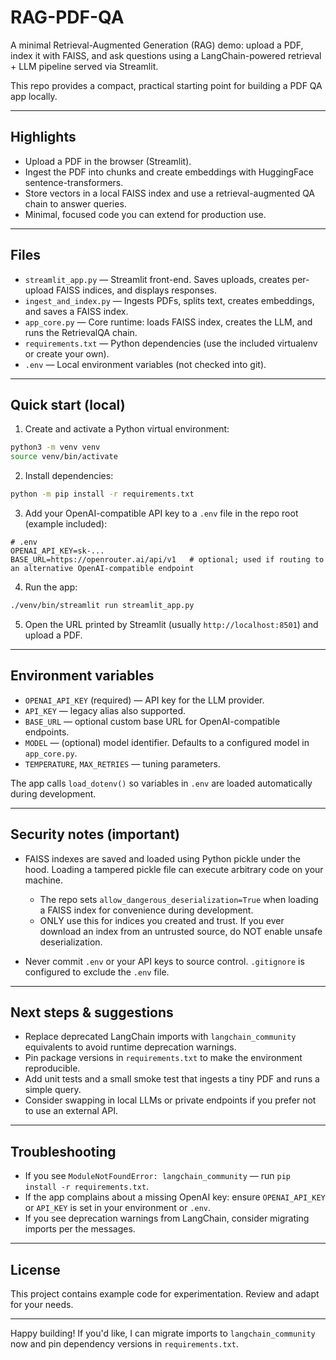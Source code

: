 # RAG-PDF-QA

A minimal Retrieval-Augmented Generation (RAG) demo: upload a PDF, index it with FAISS, and ask questions using a LangChain-powered retrieval + LLM pipeline served via Streamlit.

This repo provides a compact, practical starting point for building a PDF QA app locally.

---

## Highlights

- Upload a PDF in the browser (Streamlit).
- Ingest the PDF into chunks and create embeddings with HuggingFace sentence-transformers.
- Store vectors in a local FAISS index and use a retrieval-augmented QA chain to answer queries.
- Minimal, focused code you can extend for production use.

---

## Files

- `streamlit_app.py` — Streamlit front-end. Saves uploads, creates per-upload FAISS indices, and displays responses.
- `ingest_and_index.py` — Ingests PDFs, splits text, creates embeddings, and saves a FAISS index.
- `app_core.py` — Core runtime: loads FAISS index, creates the LLM, and runs the RetrievalQA chain.
- `requirements.txt` — Python dependencies (use the included virtualenv or create your own).
- `.env` — Local environment variables (not checked into git).

---

## Quick start (local)

1. Create and activate a Python virtual environment:

```bash
python3 -m venv venv
source venv/bin/activate
```

2. Install dependencies:

```bash
python -m pip install -r requirements.txt
```

3. Add your OpenAI-compatible API key to a `.env` file in the repo root (example included):

```properties
# .env
OPENAI_API_KEY=sk-...
BASE_URL=https://openrouter.ai/api/v1   # optional; used if routing to an alternative OpenAI-compatible endpoint
```

4. Run the app:

```bash
./venv/bin/streamlit run streamlit_app.py
```

5. Open the URL printed by Streamlit (usually `http://localhost:8501`) and upload a PDF.

---

## Environment variables

- `OPENAI_API_KEY` (required) — API key for the LLM provider.
- `API_KEY` — legacy alias also supported.
- `BASE_URL` — optional custom base URL for OpenAI-compatible endpoints.
- `MODEL` — (optional) model identifier. Defaults to a configured model in `app_core.py`.
- `TEMPERATURE`, `MAX_RETRIES` — tuning parameters.

The app calls `load_dotenv()` so variables in `.env` are loaded automatically during development.

---

## Security notes (important)

- FAISS indexes are saved and loaded using Python pickle under the hood. Loading a tampered pickle file can execute arbitrary code on your machine.
  - The repo sets `allow_dangerous_deserialization=True` when loading a FAISS index for convenience during development.
  - ONLY use this for indices you created and trust. If you ever download an index from an untrusted source, do NOT enable unsafe deserialization.

- Never commit `.env` or your API keys to source control. `.gitignore` is configured to exclude the `.env` file.

---

## Next steps & suggestions

- Replace deprecated LangChain imports with `langchain_community` equivalents to avoid runtime deprecation warnings.
- Pin package versions in `requirements.txt` to make the environment reproducible.
- Add unit tests and a small smoke test that ingests a tiny PDF and runs a simple query.
- Consider swapping in local LLMs or private endpoints if you prefer not to use an external API.

---

## Troubleshooting

- If you see `ModuleNotFoundError: langchain_community` — run `pip install -r requirements.txt`.
- If the app complains about a missing OpenAI key: ensure `OPENAI_API_KEY` or `API_KEY` is set in your environment or `.env`.
- If you see deprecation warnings from LangChain, consider migrating imports per the messages.

---

## License

This project contains example code for experimentation. Review and adapt for your needs.

---

Happy building! If you'd like, I can migrate imports to `langchain_community` now and pin dependency versions in `requirements.txt`.